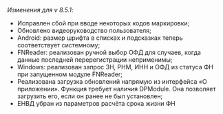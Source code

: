 _Изменения для v 8.5.1_:
- Исправлен сбой при вводе некоторых кодов маркировки;
- Обновлено видеоруководство пользователя;
- Android: размер шрифта в списках и подсказках теперь соответствует системному;
- FNReader: реализован ручной выбор ОФД для случаев, когда данные последней перерегистрации неприменимы;
- Windows: реализован запрос ЗН, РНМ, ИНН и ОФД из статуса ФН при запущенном модуле FNReader;
- Реализована загрузка обновлений напрямую из интерфейса «О приложении». Функция требует наличия DPModule. Она позволяет загрузить его, если он ранее не был установлен;
- ЕНВД убран из параметров расчёта срока жизни ФН
